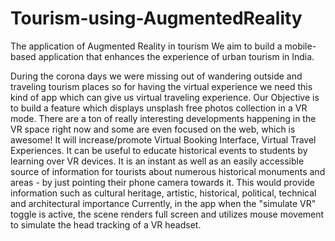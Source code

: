 # Tourism-using-AugmentedReality

The application of Augmented Reality in tourism
We aim to build a mobile-based application that enhances the experience of urban tourism in India.  


During the corona days we were missing out of wandering outside and traveling tourism places so for having the virtual experience we need this kind of app which can give us virtual traveling experience.
Our Objective is to build a feature which displays unsplash free photos collection in a VR mode.
There are a ton of really interesting developments happening in the VR space right now and some are even focused on the web, which is awesome!
It will increase/promote Virtual Booking Interface, Virtual Travel Experiences.
It can be useful to educate historical events to students by learning over VR devices.
It is an instant as well as an easily accessible source of information for tourists about numerous historical monuments and areas - by just pointing their phone camera towards it. This would provide information such as cultural heritage, artistic, historical, political, technical and architectural importance
Currently, in the app when the "simulate VR" toggle is active, the scene renders full screen and utilizes mouse movement to simulate the head tracking of a VR headset.
